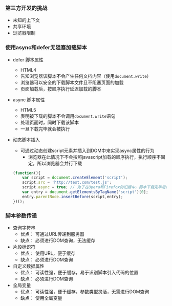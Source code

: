 ### 第三方开发的挑战
- 未知的上下文
- 共享环境
- 浏览器限制

### 使用async和defer无阻塞加载脚本
- defer 脚本属性
    - HTML4
    - 告知浏览器该脚本不会产生任何文档内容（使用`document.write`）
    - 浏览器可以安全的下载脚本文件且不阻塞页面的加载
    - 页面加载后，按顺序执行延迟加载的脚本
- async 脚本属性
    - HTML5
    - 表明被下载的脚本不会调用`document.write`语句
    - 处理页面时，同时下载该脚本
    - 一旦下载完毕就会被执行
- 动态脚本插入
    - 可通过动态创建script元素并插入到DOM中来实现async属性的行为
        - 浏览器在此情况下不会按照javascript加载的顺序执行，执行顺序不固定，所以浏览器会并行下载

   ```javascript
   (function(){
       var script = document.createElement('script');
       script.src = 'http://test.com/test.js';
       script.async = true; // 为了在Opera和Firefox的旧版中，脚本下载完毕后能尽快执行。否则，按顺序执行类似defer属性
       var entry = document.getElementsByTagName('script')[0];
       entry.parentNode.insertBefore(script,entry);
   })();
   ```

### 脚本参数传递
- 查询字符串
    * 优点： 可通过URL传递到服务器
    * 缺点： 必须进行DOM查询，无法缓存
- 片段标识符
    * 优点： 使用URL，便于缓存
    * 缺点： 必须进行DOM查询
- 自定义数据属性
    * 优点： 可读性强，便于缓存，易于识别脚本引入代码的位置
    * 缺点： 必须进行DOM查询
- 全局变量
    * 优点： 可读性强，便于缓存，参数类型灵活，无需进行DOM查询
    * 缺点： 使用全局变量
